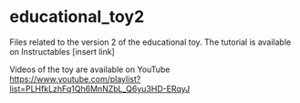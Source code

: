 # educational_toy2
Files related to the version 2 of the educational toy. The tutorial is available on Instructables [insert link]

Videos of the toy are available on YouTube https://www.youtube.com/playlist?list=PLHfkLzhFq1Qh6MnNZbL_Q6yu3HD-ERqyJ
